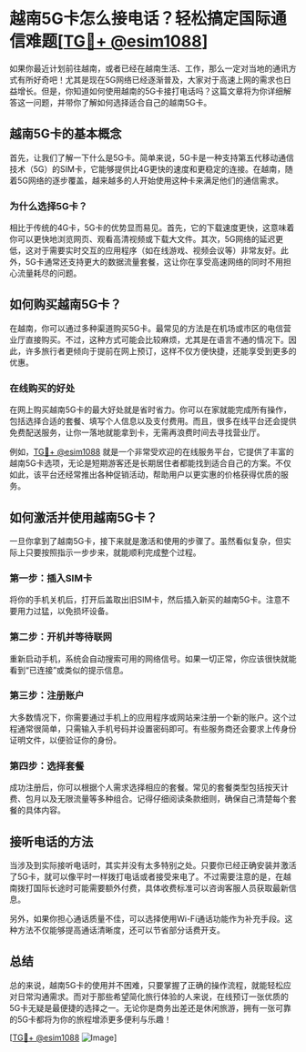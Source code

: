 # 越南5G卡怎么接电话？轻松搞定国际通信难题[[TG💪+ @esim1088](https://t.me/s/esim1088)]

如果你最近计划前往越南，或者已经在越南生活、工作，那么一定对当地的通讯方式有所好奇吧！尤其是现在5G网络已经逐渐普及，大家对于高速上网的需求也日益增长。但是，你知道如何使用越南的5G卡接打电话吗？这篇文章将为你详细解答这一问题，并带你了解如何选择适合自己的越南5G卡。

## 越南5G卡的基本概念

首先，让我们了解一下什么是5G卡。简单来说，5G卡是一种支持第五代移动通信技术（5G）的SIM卡，它能够提供比4G更快的速度和更稳定的连接。在越南，随着5G网络的逐步覆盖，越来越多的人开始使用这种卡来满足他们的通信需求。

### 为什么选择5G卡？

相比于传统的4G卡，5G卡的优势显而易见。首先，它的下载速度更快，这意味着你可以更快地浏览网页、观看高清视频或下载大文件。其次，5G网络的延迟更低，这对于需要实时交互的应用程序（如在线游戏、视频会议等）非常友好。此外，5G卡通常还支持更大的数据流量套餐，这让你在享受高速网络的同时不用担心流量耗尽的问题。

## 如何购买越南5G卡？

在越南，你可以通过多种渠道购买5G卡。最常见的方法是在机场或市区的电信营业厅直接购买。不过，这种方式可能会比较麻烦，尤其是在语言不通的情况下。因此，许多旅行者更倾向于提前在网上预订，这样不仅方便快捷，还能享受到更多的优惠。

### 在线购买的好处

在网上购买越南5G卡的最大好处就是省时省力。你可以在家就能完成所有操作，包括选择合适的套餐、填写个人信息以及支付费用。而且，很多在线平台还会提供免费配送服务，让你一落地就能拿到卡，无需再浪费时间去寻找营业厅。

例如，[TG💪+ @esim1088](https://t.me/s/esim1088) 就是一个非常受欢迎的在线服务平台，它提供了丰富的越南5G卡选项，无论是短期游客还是长期居住者都能找到适合自己的方案。不仅如此，该平台还经常推出各种促销活动，帮助用户以更实惠的价格获得优质的服务。

## 如何激活并使用越南5G卡？

一旦你拿到了越南5G卡，接下来就是激活和使用的步骤了。虽然看似复杂，但实际上只要按照指示一步步来，就能顺利完成整个过程。

### 第一步：插入SIM卡

将你的手机关机后，打开后盖取出旧SIM卡，然后插入新买的越南5G卡。注意不要用力过猛，以免损坏设备。

### 第二步：开机并等待联网

重新启动手机，系统会自动搜索可用的网络信号。如果一切正常，你应该很快就能看到“已连接”或类似的提示信息。

### 第三步：注册账户

大多数情况下，你需要通过手机上的应用程序或网站来注册一个新的账户。这个过程通常很简单，只需输入手机号码并设置密码即可。有些服务商还会要求上传身份证明文件，以便验证你的身份。

### 第四步：选择套餐

成功注册后，你可以根据个人需求选择相应的套餐。常见的套餐类型包括按天计费、包月以及无限流量等多种组合。记得仔细阅读条款细则，确保自己清楚每个套餐的具体内容。

## 接听电话的方法

当涉及到实际接听电话时，其实并没有太多特别之处。只要你已经正确安装并激活了5G卡，就可以像平时一样拨打电话或者接受来电了。不过需要注意的是，在越南拨打国际长途时可能需要额外付费，具体收费标准可以咨询客服人员获取最新信息。

另外，如果你担心通话质量不佳，可以选择使用Wi-Fi通话功能作为补充手段。这种方法不仅能够提高通话清晰度，还可以节省部分话费开支。

## 总结

总的来说，越南5G卡的使用并不困难，只要掌握了正确的操作流程，就能轻松应对日常沟通需求。而对于那些希望简化旅行体验的人来说，在线预订一张优质的5G卡无疑是最便捷的选择之一。无论你是商务出差还是休闲旅游，拥有一张可靠的5G卡都将为你的旅程增添更多便利与乐趣！

[[TG💪+ @esim1088](https://t.me/s/esim1088) ![Image](https://i.postimg.cc/4NQfJmqS/Snipaste-2025-05-13-00-14-12.png)]